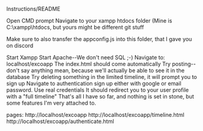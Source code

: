 Instructions/README

Open CMD prompt
Navigate to your xampp htdocs folder (Mine is C:\xampp\htdocs, but yours might be different
git stuff

Make sure to also transfer the appconfig.js into this folder, that I gave you on discord

Start Xampp Start Apache--We don't need SQL ;-) Navigate to: localhost/excoapp The index.html should come automatically Try posting--don't say anything mean, because we'll actually be able to see it in the database Try deleting something in the limited timeline, it will prompt you to sign up Navigate to authentication sign up either with google or email password. Use real credentials It should redirect you to your user profile with a "full timeline" That's all I have so far, and nothing is set in stone, but some features I'm very attached to.

pages: 
http://localhost/excoapp 
http://localhost/excoapp/timeline.html 
http://localhost/excoapp/authenticate.html
